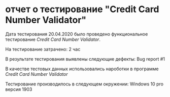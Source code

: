 # отчет о тестирование "Credit Card Number Validator" #
Дата тестирования 20.04.2020 было проведено функциональное тестирование *Credit Card Number Validator*.

На тестирование затрачено: 2 час

В результате тестирования выявлены следующие дефекты: Bug report #1

В качестве тестовых данных использовались нароботки в программе *Credit Card Number Validator*

Тестирование производилось в следующем окружении: Windows 10 pro версия 1903
